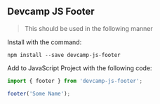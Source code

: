 ## Devcamp JS Footer

>This should be used in the following manner

Install with the command:

```
npm install --save devcamp-js-footer
```

Add to JavaScript Project with the following code:

```javascript
import { footer } from 'devcamp-js-footer';

footer('Some Name');
````